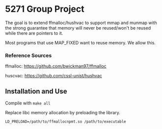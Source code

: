 # 5271 Group Project

The goal is to extend ffmalloc/hushvac to support mmap and munmap with the strong guarantee that memory will  never be reused/won't be reused while there are pointers to it. 

Most programs that use MAP_FIXED want to reuse memory. We allow this.

### Reference Sources
ffmalloc: https://github.com/bwickman97/ffmalloc

huscvac: https://github.com/cssl-unist/hushvac

## Installation and Use
Compile with `make all`

Replace libc memory allocation by preloading the library.

    LD_PRELOAD=/path/to/ffmallocnpmt.so /path/to/executable
